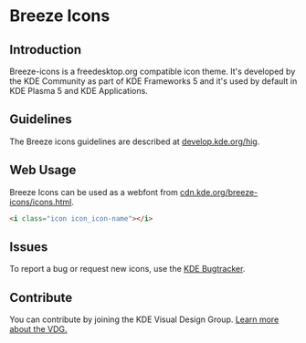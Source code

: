 # Breeze Icons

## Introduction

Breeze-icons is a freedesktop.org compatible icon theme. It's developed by the KDE Community as part of KDE Frameworks 5 and it's used by default in KDE Plasma 5 and KDE Applications.

## Guidelines

The Breeze icons guidelines are described at [develop.kde.org/hig](https://develop.kde.org/hig).

## Web Usage

Breeze Icons can be used as a webfont from [cdn.kde.org/breeze-icons/icons.html](https://cdn.kde.org/breeze-icons/icons.html).

```html
<i class="icon icon_icon-name"></i>
```

## Issues

To report a bug or request new icons, use the [KDE Bugtracker](https://bugs.kde.org/enter_bug.cgi?product=Breeze&component=Icons).

## Contribute

You can contribute by joining the KDE Visual Design Group. [Learn more about the VDG.](https://community.kde.org/Get_Involved/design)
